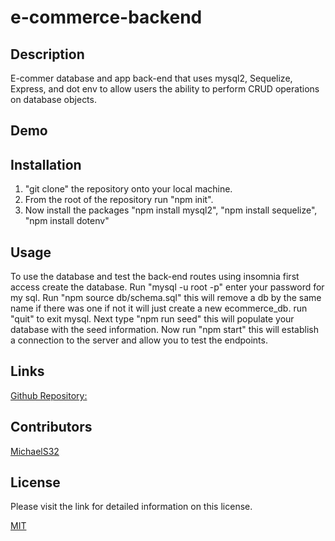 # e-commerce-backend

## Description
E-commer database and app back-end that uses mysql2, Sequelize, Express, and dot env to allow users the ability to perform CRUD operations on database objects.

## Demo


## Installation
1. "git clone" the repository onto your local machine.
2. From the root of the repository run "npm init".
3. Now install the packages "npm install mysql2", "npm install sequelize", "npm install dotenv"

## Usage
To use the database and test the back-end routes using insomnia first access create the database. Run "mysql -u root -p" enter your password for my sql. Run "npm source db/schema.sql" this will remove a db by the same name if there was one if not it will just create a new ecommerce_db. run "quit" to exit mysql. Next type "npm run seed" this will populate your database with the seed information. Now run "npm start" this will establish a connection to the server and allow you to test the endpoints.

## Links
[Github Repository:](https://github.com/MichaelS32/e-commerce-backend)

## Contributors
[MichaelS32](https://github.com/MichaelS32)

## License
Please visit the link for detailed information on this license.

  [MIT](https://www.mit.edu/~amini/LICENSE.md)
